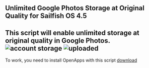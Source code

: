 **Unlimited Google Photos Storage at Original Quality for Sailfish OS 4.5**
--
This script will enable unlimited storage at original quality in Google Photos.
<picture>
    <img
        alt="account storage"
        src="https://user-images.githubusercontent.com/90060131/238166905-6259b44b-e2ae-42f6-8d8f-ee935ca8b105.png">
</picture>
<picture>
    <img
        alt="uploaded"
        src="https://user-images.githubusercontent.com/90060131/238166914-c88adbda-55ef-4494-9437-d3c2e7b0024d.png">
</picture>
--
To work, you need to install OpenApps with this script [download](https://git.dmin.pro/Jolla_phone/MyJolla/raw/branch/main/open_gaps_install.sh)


